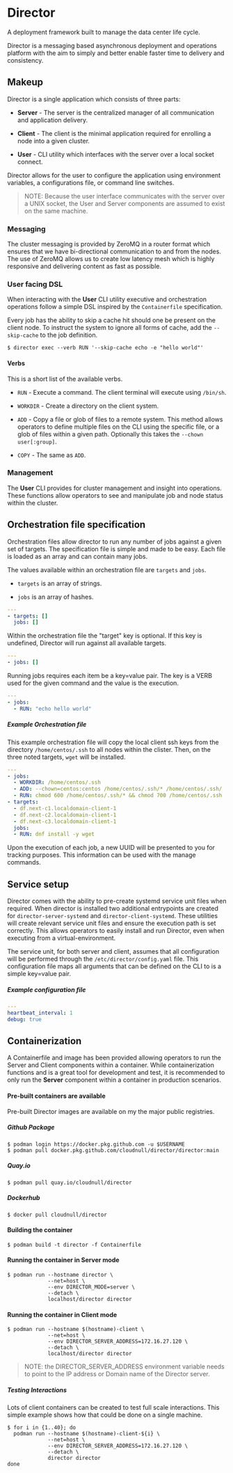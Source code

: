 # Director

A deployment framework built to manage the data center life cycle.

Director is a messaging based asynchronous deployment and operations platform
with the aim to simply and better enable faster time to delivery and
consistency.

## Makeup

Director is a single application which consists of three parts:

* **Server** - The server is the centralized manager of all communication and
  application delivery.

* **Client** - The client is the minimal application required for enrolling a
  node into a given cluster.

* **User** - CLI utility which interfaces with the server over a local socket
  connect.

Director allows for the user to configure the application using environment
variables, a configurations file, or command line switches.

> NOTE: Because the user interface communicates with the server over a UNIX
  socket, the User and Server components are assumed to exist on the same
  machine.

### Messaging

The cluster messaging is provided by ZeroMQ in a router format which ensures
that we have bi-directional communication to and from the nodes. The use of
ZeroMQ allows us to create low latency mesh which is highly responsive and
delivering content as fast as possible.

### User facing DSL

When interacting with the **User** CLI utility executive and orchestration
operations follow a simple DSL inspired by the `Containerfile` specification.

Every job has the ability to skip a cache hit should one be present on the
client node. To instruct the system to ignore all forms of cache, add the
`--skip-cache` to the job definition.

``` shell
$ director exec --verb RUN '--skip-cache echo -e "hello world"'
```

#### Verbs

This is a short list of the available verbs.

* `RUN` - Execute a command. The client terminal will execute using `/bin/sh`.

* `WORKDIR` - Create a directory on the client system.

* `ADD` - Copy a file or glob of files to a remote system. This method allows
  operators to define multiple files on the CLI using the specific file, or a
  glob of files within a given path. Optionally this takes the
  `--chown user[:group]`.

* `COPY` - The same as `ADD`.

### Management

The **User** CLI provides for cluster management and insight into operations.
These functions allow operators to see and manipulate job and node status within
the cluster.

## Orchestration file specification

Orchestration files allow director to run any number of jobs against a given
set of targets. The specification file is simple and made to be easy. Each
file is loaded as an array and can contain many jobs.

The values available within an orchestration file are `targets` and `jobs`.

* `targets` is an array of strings.

* `jobs` is an array of hashes.

``` yaml
---
- targets: []
  jobs: []
```

Within the orchestration file the "target" key is optional. If this key is
undefined, Director will run against all available targets.

``` yaml
---
- jobs: []
```

Running jobs requires each item be a key=value pair. The key is a VERB used for
the given command and the value is the execution.

``` yaml
---
- jobs:
  - RUN: "echo hello world"
```

##### Example Orchestration file

This example orchestration file will copy the local client ssh keys from the
directory `/home/centos/.ssh` to all nodes within the clister. Then, on the
three noted targets, `wget` will be installed.

``` yaml
---
- jobs:
  - WORKDIR: /home/centos/.ssh
  - ADD: --chown=centos:centos /home/centos/.ssh/* /home/centos/.ssh/
  - RUN: chmod 600 /home/centos/.ssh/* && chmod 700 /home/centos/.ssh
- targets:
  - df.next-c1.localdomain-client-1
  - df.next-c2.localdomain-client-1
  - df.next-c3.localdomain-client-1
  jobs:
  - RUN: dnf install -y wget
```

Upon the execution of each job, a new UUID will be presented to you for
tracking purposes. This information can be used with the manage commands.

## Service setup

Director comes with the ability to pre-create systemd service unit files when
required. When director is installed two additional entrypoints are created for
`director-server-systemd` and `director-client-systemd`. These utilities will
create relevant service unit files and ensure the execution path is set
correctly. This allows operators to easily install and run Director, even when
executing from a virtual-environment.

The service unit, for both server and client, assumes that all configuration
will be performed through the `/etc/director/config.yaml` file. This
configuration file maps all arguments that can be defined on the CLI to is a
simple key=value pair.

##### Example configuration file

``` yaml
---
heartbeat_interval: 1
debug: true
```

## Containerization

A Containerfile and image has been provided allowing operators to run the
Server and Client components within a container. While containerization
functions and is a great tool for development and test, it is recommended
to only run the **Server** component within a container in production scenarios.

#### Pre-built containers are available

Pre-built Director images are available on my the major public registries.

##### Github Package

``` shell
$ podman login https://docker.pkg.github.com -u $USERNAME
$ podman pull docker.pkg.github.com/cloudnull/director/director:main
```

##### Quay.io

``` shell
$ podman pull quay.io/cloudnull/director
```

##### Dockerhub

``` shell
$ docker pull cloudnull/director
```

#### Building the container

``` shell
$ podman build -t director -f Containerfile
```

#### Running the container in Server mode

``` shell
$ podman run --hostname director \
             --net=host \
             --env DIRECTOR_MODE=server \
             --detach \
             localhost/director director
```

#### Running the container in Client mode

``` shell
$ podman run --hostname $(hostname)-client \
             --net=host \
             --env DIRECTOR_SERVER_ADDRESS=172.16.27.120 \
             --detach \
             localhost/director director
```

> NOTE: the DIRECTOR_SERVER_ADDRESS environment variable needs to point to the
  IP address or Domain name of the Director server.

##### Testing Interactions

Lots of client containers can be created to test full scale interactions. This
simple example shows how that could be done on a single machine.

``` shell
$ for i in {1..40}; do
  podman run --hostname $(hostname)-client-${i} \
             --net=host \
             --env DIRECTOR_SERVER_ADDRESS=172.16.27.120 \
             --detach \
             director director
done
```
